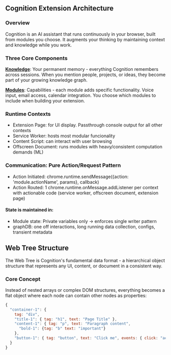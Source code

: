 ## Cognition Extension Architecture

### Overview
Cognition is an AI assistant that runs continuously in your browser, built from modules you choose. It augments your thinking by maintaining context and knowledge while you work.

### Three Core Components

**[Knowledge](./Knowledge.md)**: Your permanent memory - everything Cognition remembers across sessions. When you mention people, projects, or ideas, they become part of your growing knowledge graph.

**[Modules](./Modules.md)**: Capabilities - each module adds specific functionality. Voice input, email access, calendar integration. You choose which modules to include when building your extension.


### Runtime Contexts
- Extension Page: for UI display. Passthrough console output for all other contexts
- Service Worker: hosts most modular funcionality 
- Content Script: can interact with user browsing 
- Offscreen Document: runs modules with heavy/consistent computation demands (ML)

### Communication: Pure Action/Request Pattern
- Action Initiated: chrome.runtime.sendMessage({action: 'module.actionName', params}, callback)
- Action Routed: 1 chrome.runtime.onMessage.addListener per context with actionable code (service worker, offscreen document, extension page)

#### State is maintained in:
- Module state: Private variables only -> enforces single writer pattern
- graphDB: one off interactions, long running data collection, configs, transient metadata 

## Web Tree Structure

The Web Tree is Cognition's fundamental data format - a hierarchical object structure that represents any UI, content, or document in a consistent way.

### Core Concept
Instead of nested arrays or complex DOM structures, everything becomes a flat object where each node can contain other nodes as properties:

```javascript
{
  "container-1": {
    tag: "div",
    "title-1": { tag: "h1", text: "Page Title" },
    "content-1": { tag: "p", text: "Paragraph content",
      "bold-1": {tag: "b" text: "important"}
    },
    "button-1": { tag: "button", text: "Click me", events: { click: "action.name"} }
  }
}